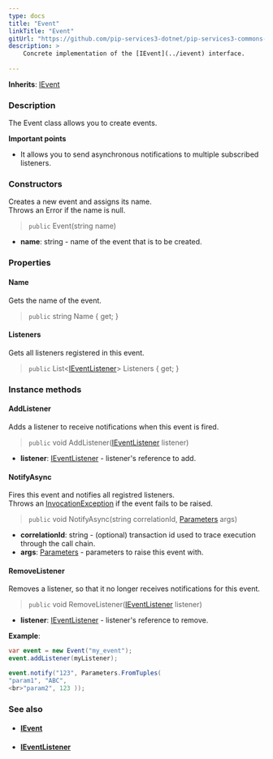 ```yaml
---
type: docs
title: "Event"
linkTitle: "Event"
gitUrl: "https://github.com/pip-services3-dotnet/pip-services3-commons-dotnet"
description: > 
    Concrete implementation of the [IEvent](../ievent) interface.
   
---
```


**Inherits**: [IEvent](../ievent)

### Description

The Event class allows you to create events.

**Important points**

- It allows you to send asynchronous notifications to multiple subscribed listeners.

### Constructors

Creates a new event and assigns its name.  
Throws an Error if the name is null.

> `public` Event(string name)

- **name**: string - name of the event that is to be created.


### Properties

#### Name
Gets the name of the event.
> `public` string Name { get; }

#### Listeners
Gets all listeners registered in this event.
> `public` List<[IEventListener](../ievent_listener)> Listeners { get; }


### Instance methods

#### AddListener
Adds a listener to receive notifications when this event is fired.

> `public` void AddListener([IEventListener](../ievent_listener) listener)

- **listener**: [IEventListener](../ievent_listener) - listener's reference to add.


#### NotifyAsync
Fires this event and notifies all registred listeners.  
Throws an [InvocationException](../../errors/invocation_exception) if the event fails to be raised.

> `public` void NotifyAsync(string correlationId, [Parameters](../../run/parameters) args)

- **correlationId**: string - (optional) transaction id used to trace execution through the call chain.
- **args**: [Parameters](../../run/parameters) - parameters to raise this event with.

#### RemoveListener
Removes a listener, so that it no longer receives notifications for this event.

> `public` void RemoveListener([IEventListener](../ievent_listener) listener)

- **listener**: [IEventListener](../ievent_listener) - listener's reference to remove.

**Example**:

```cs
var event = new Event("my_event");
event.addListener(myListener);

event.notify("123", Parameters.FromTuples(
"param1", "ABC",   
<br>"param2", 123 ));

```

### See also
- #### [IEvent](../ievent)
- #### [IEventListener](../ievent_listener)
